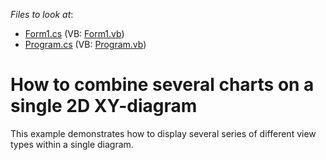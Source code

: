 <!-- default file list -->
*Files to look at*:

* [Form1.cs](./CS/Form1.cs) (VB: [Form1.vb](./VB/Form1.vb))
* [Program.cs](./CS/Program.cs) (VB: [Program.vb](./VB/Program.vb))
<!-- default file list end -->
# How to combine several charts on a single 2D XY-diagram


<p>This example demonstrates how to display several series of different view types within a single diagram.</p>

<br/>


